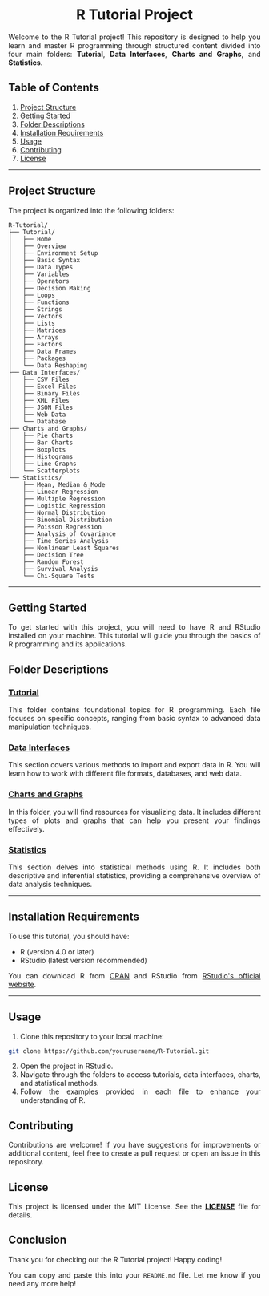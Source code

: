 <div align='justify'>

# <div align='center'>R Tutorial Project</div>

Welcome to the R Tutorial project! This repository is designed to help you learn and master R programming through structured content divided into four main folders: **Tutorial**, **Data Interfaces**, **Charts and Graphs**, and **Statistics**.

## Table of Contents

1. [Project Structure](#project-structure)
2. [Getting Started](#getting-started)
3. [Folder Descriptions](#folder-descriptions)
4. [Installation Requirements](#installation-requirements)
5. [Usage](#usage)
6. [Contributing](#contributing)
7. [License](#license)

---

## Project Structure

The project is organized into the following folders:

```
R-Tutorial/
├── Tutorial/
│   ├── Home
│   ├── Overview
│   ├── Environment Setup
│   ├── Basic Syntax
│   ├── Data Types
│   ├── Variables
│   ├── Operators
│   ├── Decision Making
│   ├── Loops
│   ├── Functions
│   ├── Strings
│   ├── Vectors
│   ├── Lists
│   ├── Matrices
│   ├── Arrays
│   ├── Factors
│   ├── Data Frames
│   ├── Packages
│   └── Data Reshaping
├── Data Interfaces/
│   ├── CSV Files
│   ├── Excel Files
│   ├── Binary Files
│   ├── XML Files
│   ├── JSON Files
│   ├── Web Data
│   └── Database
├── Charts and Graphs/
│   ├── Pie Charts
│   ├── Bar Charts
│   ├── Boxplots
│   ├── Histograms
│   ├── Line Graphs
│   └── Scatterplots
└── Statistics/
    ├── Mean, Median & Mode
    ├── Linear Regression
    ├── Multiple Regression
    ├── Logistic Regression
    ├── Normal Distribution
    ├── Binomial Distribution
    ├── Poisson Regression
    ├── Analysis of Covariance
    ├── Time Series Analysis
    ├── Nonlinear Least Squares
    ├── Decision Tree
    ├── Random Forest
    ├── Survival Analysis
    └── Chi-Square Tests
```

---

## Getting Started

To get started with this project, you will need to have R and RStudio installed on your machine. This tutorial will guide you through the basics of R programming and its applications.

## Folder Descriptions

### <a href='https://github.com/NhanPhamThanh-IT/R-Tutorial/tree/main/Tutorial'>Tutorial</a>
This folder contains foundational topics for R programming. Each file focuses on specific concepts, ranging from basic syntax to advanced data manipulation techniques.

### <a href='https://github.com/NhanPhamThanh-IT/R-Tutorial/tree/main/DataInterfaces'>Data Interfaces</a>
This section covers various methods to import and export data in R. You will learn how to work with different file formats, databases, and web data.

### <a href='https://github.com/NhanPhamThanh-IT/R-Tutorial/tree/main/ChartsAndGraphs'>Charts and Graphs</a>
In this folder, you will find resources for visualizing data. It includes different types of plots and graphs that can help you present your findings effectively.

### <a href='https://github.com/NhanPhamThanh-IT/R-Tutorial/tree/main/Statistics'>Statistics</a>
This section delves into statistical methods using R. It includes both descriptive and inferential statistics, providing a comprehensive overview of data analysis techniques.

---

## Installation Requirements

To use this tutorial, you should have:

- R (version 4.0 or later)
- RStudio (latest version recommended)

You can download R from [CRAN](https://cran.r-project.org/) and RStudio from [RStudio's official website](https://www.rstudio.com/).

---

## Usage

1. Clone this repository to your local machine:
  ```bash
  git clone https://github.com/yourusername/R-Tutorial.git
  ```

2. Open the project in RStudio.
3. Navigate through the folders to access tutorials, data interfaces, charts, and statistical methods.
4. Follow the examples provided in each file to enhance your understanding of R.

## Contributing

Contributions are welcome! If you have suggestions for improvements or additional content, feel free to create a pull request or open an issue in this repository.

## License

This project is licensed under the MIT License. See the <a href=''><strong>LICENSE</strong></a> file for details.

## Conclusion

Thank you for checking out the R Tutorial project! Happy coding!

You can copy and paste this into your `README.md` file. Let me know if you need any more help!

</div>
